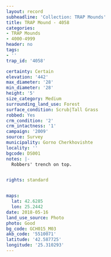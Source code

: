 ```yaml
---
layout: record
subheadline: 'Collection: TRAP Mounds'
title: TRAP Mound - 4058
categories:
- TRAP Mounds
- 4000-4999
header: no
tags:
- ''
trap_id: '4058'

certainty: Certain
elevation: '442'
max_diameter: '28'
min_diameter: '28'
height: '5'
size_category: Medium
surrounding_land_use: Forest
surface_condition: Scrub|Tall Grass
robbed: Yes
crm_condition: '2'
crm_intactness: '1'
campaign: '2009'
source: Survey
municipality: Gorno Cherkhovishte
locality: ''
bgcode: DS001
notes: |-
  Robbers' trench on top.


rights: standard


maps:
  lat: 42.6285
  lon: 25.2442
date: 2018-05-16
land_use_source: Photo
photo: Good
bg_code: GCH015_М03
akb_code: '5510071'
latitude: '42.587725'
longitude: '25.310293'
---
```

